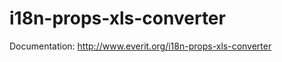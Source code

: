 i18n-props-xls-converter
========================

Documentation: http://www.everit.org/i18n-props-xls-converter
